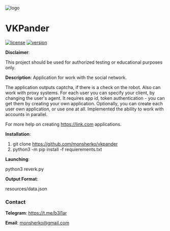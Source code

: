 ![logo](https://pp.userapi.com/c846417/v846417614/ff266/idsfbMmp2Hg.jpg)

# VKPander
[![license](https://img.shields.io/hexpm/l/plug.svg)](https://github.com/colental/byob/blob/master/LICENSE)
[![version](https://img.shields.io/badge/version-1.0-lightgrey.svg)](https://github.com/monsherko/vkpander)


__Disclaimer__: 

This project should be used for authorized testing or educational purposes only.

__Description__:
Application for work with the social network.

The application outputs captcha, if there is a check on the robot.
Also can work with proxy systems.
For each user you can specify your client, by changing the user's agent.
It requires app id, token authentication - you can get them by creating your own application.
Optionally, you can create each user own application, or use one at all.
Implemented the ability to work with accounts in parallel.

For more help on creating https://link.com applications.

__Installation__: 

1. git clone https://github.com/monsherko/vkpander
2. python3 -m pip install -f requierements.txt 


__Launching__:

python3 reverk.py


__Output Format__:

resources/data.json


### Contact

__Telegram__: https://t.me/b3l1ar 

__Email__: monsherko@gmail.com
